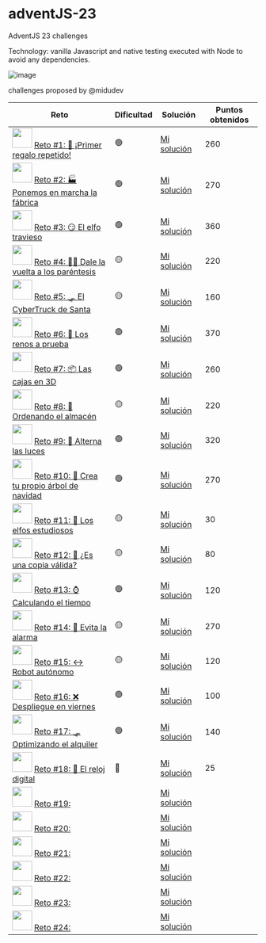 # adventJS-23
AdventJS 23 challenges

Technology: vanilla Javascript and native testing executed with Node to avoid any dependencies.

![image](https://github.com/sergitxu/adventJS-23/assets/16776855/8acbe2f2-9803-427c-bd0c-9a2b09605786)

challenges proposed by @midudev

| Reto | Dificultad | Solución | Puntos obtenidos |
| --- | --- | --- | --- |
| <img src="https://adventjs.dev/challenges-2023/1.png" width="40px"> [Reto #1: 🎁 ¡Primer regalo repetido!](https://adventjs.dev/es/challenges/2023/1) | 🟢 | [Mi solución](https://github.com/sergitxu/adventJS-23/blob/main/01%20Primer%20regalo%20repetido/01.js) | 260 |
|<img src="https://adventjs.dev/challenges-2023/12.png" width="40px">  [Reto #2: 🏭 Ponemos en marcha la fábrica](https://adventjs.dev/es/challenges/2023/2) | 🟢 | [Mi solución](https://github.com/sergitxu/adventJS-23/blob/main/02%20La%20fabrica%20en%20marcha/02.js) | 270 |
|<img src="https://adventjs.dev/challenges-2023/3.png" width="40px">  [Reto #3: 😏 El elfo travieso](https://adventjs.dev/es/challenges/2023/3) | 🟢 | [Mi solución](https://github.com/sergitxu/adventJS-23/blob/main/03%20El%20elfo%20travieso/03.js) | 360 |
|<img src="https://adventjs.dev/challenges-2023/4.png" width="40px">  [Reto #4: 😵‍💫 Dale la vuelta a los paréntesis](https://adventjs.dev/es/challenges/2023/4) | 🟡 | [Mi solución](https://github.com/sergitxu/adventJS-23/blob/main/04%20Dale%20vuelta%20a%20los%20parentesis/04.js) | 220 |
|<img src="https://adventjs.dev/challenges-2023/5.png" width="40px">  [Reto #5: 🛷 El CyberTruck de Santa](https://adventjs.dev/es/challenges/2023/5) | 🟡 | [Mi solución](https://github.com/sergitxu/adventJS-23/blob/main/05%20El%20Cybertruck%20de%20Santa/05.js) | 160 |
|<img src="https://adventjs.dev/challenges-2023/6.png" width="40px">  [Reto #6: 🦌 Los renos a prueba](https://adventjs.dev/es/challenges/2023/6) | 🟢 | [Mi solución](https://github.com/sergitxu/adventJS-23/blob/main/06%20Los%20renos%20a%20prueba/06.js) | 370 |
|<img src="https://adventjs.dev/challenges-2023/7.png" width="40px">  [Reto #7: 📦 Las cajas en 3D](https://adventjs.dev/es/challenges/2023/7) | 🟢 | [Mi solución](https://github.com/sergitxu/adventJS-23/blob/main/07%20cajas%20en%203D/07.js) | 260 |
|<img src="https://adventjs.dev/challenges-2023/8.png" width="40px">  [Reto #8: 🏬 Ordenando el almacén](https://adventjs.dev/es/challenges/2023/8) | 🟡 | [Mi solución](https://github.com/sergitxu/adventJS-23/blob/main/08%20Ordenando%20el%20almacen/08.js) | 220 |
|<img src="https://adventjs.dev/challenges-2023/9.png" width="40px">  [Reto #9: 🚦 Alterna las luces](https://adventjs.dev/es/challenges/2023/9) | 🟢 | [Mi solución](https://github.com/sergitxu/adventJS-23/blob/main/09%20Alterna%20las%20luces/09.js) | 320 |
| <img src="https://adventjs.dev/challenges-2023/10.png" width="40px">  [Reto #10: 🎄 Crea tu propio árbol de navidad](https://adventjs.dev/es/challenges/2023/10) | 🟢 | [Mi solución](https://github.com/sergitxu/adventJS-23/blob/main/10%20Crea%20tu%20propio%20arbol%20de%20Navidad/10.js) | 270 |
| <img src="https://adventjs.dev/challenges-2023/11.png" width="40px">  [Reto #11: 📖 Los elfos estudiosos](https://adventjs.dev/es/challenges/2023/11) | 🟡 | [Mi solución](https://github.com/sergitxu/adventJS-23/blob/main/11%20Los%20elfos%20estudiosos/11.js) | 30 |
| <img src="https://adventjs.dev/challenges-2023/12.png" width="40px">  [Reto #12: 📸 ¿Es una copia válida? ](https://adventjs.dev/es/challenges/2023/12) | 🟡 | [Mi solución](https://github.com/sergitxu/adventJS-23/blob/main/12%20copia%20valida/12.js) | 80 |
| <img src="https://adventjs.dev/challenges-2023/13.png" width="40px">  [Reto #13: ⌚️ Calculando el tiempo](https://adventjs.dev/es/challenges/2023/13) | 🟢 | [Mi solución](https://github.com/sergitxu/adventJS-23/blob/main/13%20calculando%20el%20tiempo/13.js) | 120 |
| <img src="https://adventjs.dev/challenges-2023/14.png" width="40px">  [Reto #14: 🚨 Evita la alarma](https://adventjs.dev/es/challenges/2023/14) | 🟡 | [Mi solución](https://github.com/sergitxu/adventJS-23/blob/main/14%20Evita%20la%20alarma/14.js) | 270 |
| <img src="https://adventjs.dev/challenges-2023/15.png" width="40px">  [Reto #15: ↔️ Robot autónomo](https://adventjs.dev/es/challenges/2023/15) | 🟡 | [Mi solución](https://github.com/sergitxu/adventJS-23/blob/main/15%20Robot%20autonomo/15.js) | 120 |
| <img src="https://adventjs.dev/challenges-2023/16.png" width="40px">  [Reto #16: ❌ Despliegue en viernes](https://adventjs.dev/es/challenges/2023/16) | 🟢 | [Mi solución](https://github.com/sergitxu/adventJS-23/blob/main/16%20Despliegue%20en%20Viernes/16.js) | 100 |
| <img src="https://adventjs.dev/challenges-2023/17.png" width="40px">  [Reto #17: 🛷 Optimizando el alquiler](https://adventjs.dev/es/challenges/2023/17) | 🟢 | [Mi solución](https://github.com/sergitxu/adventJS-23/blob/main/17%20Optimizando%20el%20alquiler/17.js) | 140 |
| <img src="https://adventjs.dev/challenges-2023/18.png" width="40px">  [Reto #18: 🔢 El reloj digital](https://adventjs.dev/es/challenges/2023/18) | 🔴 | [Mi solución](https://github.com/sergitxu/adventJS-23/blob/main/18%20Reloj%20digital/18.js) | 25 |
| <img src="https://adventjs.dev/challenges-2023/19.png" width="40px">  [Reto #19: ](https://adventjs.dev/es/challenges/2023/19) |  | [Mi solución]() |  |
| <img src="https://adventjs.dev/challenges-2023/20.png" width="40px">  [Reto #20: ](https://adventjs.dev/es/challenges/2023/20) |  | [Mi solución]() |  |
| <img src="https://adventjs.dev/challenges-2023/21.png" width="40px">  [Reto #21: ](https://adventjs.dev/es/challenges/2023/21) |  | [Mi solución]() |  |
| <img src="https://adventjs.dev/challenges-2023/22.png" width="40px">  [Reto #22: ](https://adventjs.dev/es/challenges/2023/22) |  | [Mi solución]() |  |
| <img src="https://adventjs.dev/challenges-2023/23.png" width="40px">  [Reto #23: ](https://adventjs.dev/es/challenges/2023/23) |  | [Mi solución]() |  |
| <img src="https://adventjs.dev/challenges-2023/24.png" width="40px">  [Reto #24: ](https://adventjs.dev/es/challenges/2023/24) |  | [Mi solución]() |  |
